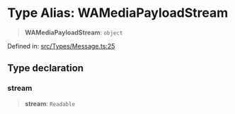 # Type Alias: WAMediaPayloadStream

> **WAMediaPayloadStream**: `object`

Defined in: [src/Types/Message.ts:25](https://github.com/Fokusdotid/Baileys/blob/deec6cc75a88a82eaeedf16b76aa9218b2c772e3/src/Types/Message.ts#L25)

## Type declaration

### stream

> **stream**: `Readable`
